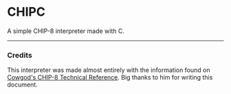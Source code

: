 # CHIPC
A simple CHIP-8 interpreter made with C.

---

### Credits
This interpreter was made almost entirely with the information found on 
[Cowgod's CHIP-8 Technical Reference](http://devernay.free.fr/hacks/chip8/C8TECH10.HTM). 
Big thanks to him for writing this document.